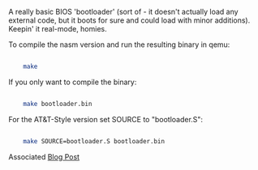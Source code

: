 A really basic BIOS 'bootloader' (sort of - it doesn't actually load
any external code, but it boots for sure and could load with minor
additions).  Keepin' it real-mode, homies.

To compile the nasm version and run the resulting binary in qemu:

```sh

    make

```

If you only want to compile the binary:

```sh

    make bootloader.bin

```

For the AT&T-Style version set SOURCE to "bootloader.S":

```sh

    make SOURCE=bootloader.S bootloader.bin

```

Associated [Blog Post](http://www.reinterpretcast.com/creating-a-bare-bones-bootloader)
